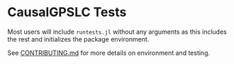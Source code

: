 CausalGPSLC Tests
===========

Most users will include `runtests.jl` without any arguments 
as this includes the rest and initializes the package environment.

See [CONTRIBUTING.md](../CONTRIBUTING.md) for more details on environment and testing.
